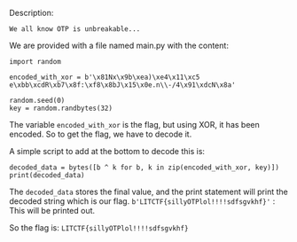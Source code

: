 Description:
```
We all know OTP is unbreakable...
```

We are provided with a file named main.py with the content:

```
import random

encoded_with_xor = b'\x81Nx\x9b\xea)\xe4\x11\xc5 e\xbb\xcdR\xb7\x8f:\xf8\x8bJ\x15\x0e.n\\-/4\x91\xdcN\x8a'

random.seed(0)
key = random.randbytes(32)
```

The variable `encoded_with_xor` is the flag, but using XOR, it has been encoded. So to get the flag, we have to decode it.

A simple script to add at the bottom to decode this is:
```
decoded_data = bytes([b ^ k for b, k in zip(encoded_with_xor, key)])
print(decoded_data)
```
The `decoded_data` stores the final value, and the print statement will print the decoded string which is our flag.
`b'LITCTF{sillyOTPlol!!!!sdfsgvkhf}'` : This will be printed out.

So the flag is: `LITCTF{sillyOTPlol!!!!sdfsgvkhf}`
